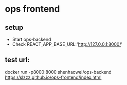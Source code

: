 # ops frontend
## setup
* Start ops-backend
* Check REACT_APP_BASE_URL:'http://127.0.0.1:8000/'


## test url: 
docker run -p8000:8000 shenhaowei/ops-backend
https://slzzz.github.io/ops-frontend/index.html